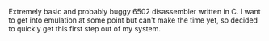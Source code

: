 Extremely basic and probably buggy 6502 disassembler written in C.
I want to get into emulation at some point but can't make the time yet, so decided to quickly get this first step out of my system.
